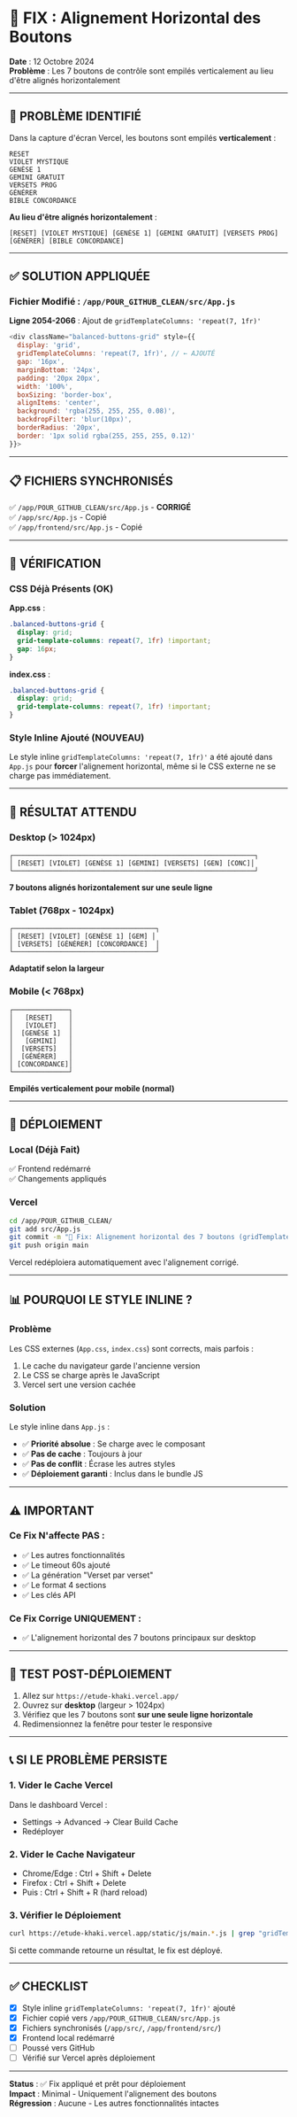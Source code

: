# 🔧 FIX : Alignement Horizontal des Boutons

**Date** : 12 Octobre 2024  
**Problème** : Les 7 boutons de contrôle sont empilés verticalement au lieu d'être alignés horizontalement

---

## 🎯 PROBLÈME IDENTIFIÉ

Dans la capture d'écran Vercel, les boutons sont empilés **verticalement** :
```
RESET
VIOLET MYSTIQUE
GENÈSE 1
GEMINI GRATUIT
VERSETS PROG
GÉNÉRER
BIBLE CONCORDANCE
```

**Au lieu d'être alignés horizontalement** :
```
[RESET] [VIOLET MYSTIQUE] [GENÈSE 1] [GEMINI GRATUIT] [VERSETS PROG] [GÉNÉRER] [BIBLE CONCORDANCE]
```

---

## ✅ SOLUTION APPLIQUÉE

### Fichier Modifié : `/app/POUR_GITHUB_CLEAN/src/App.js`

**Ligne 2054-2066** : Ajout de `gridTemplateColumns: 'repeat(7, 1fr)'`

```javascript
<div className="balanced-buttons-grid" style={{
  display: 'grid',
  gridTemplateColumns: 'repeat(7, 1fr)', // ← AJOUTÉ
  gap: '16px',
  marginBottom: '24px',
  padding: '20px 20px',
  width: '100%',
  boxSizing: 'border-box',
  alignItems: 'center',
  background: 'rgba(255, 255, 255, 0.08)',
  backdropFilter: 'blur(10px)',
  borderRadius: '20px',
  border: '1px solid rgba(255, 255, 255, 0.12)'
}}>
```

---

## 📋 FICHIERS SYNCHRONISÉS

✅ `/app/POUR_GITHUB_CLEAN/src/App.js` - **CORRIGÉ**  
✅ `/app/src/App.js` - Copié  
✅ `/app/frontend/src/App.js` - Copié  

---

## 🧪 VÉRIFICATION

### CSS Déjà Présents (OK)

**App.css** :
```css
.balanced-buttons-grid {
  display: grid;
  grid-template-columns: repeat(7, 1fr) !important;
  gap: 16px;
}
```

**index.css** :
```css
.balanced-buttons-grid {
  display: grid;
  grid-template-columns: repeat(7, 1fr) !important;
}
```

### Style Inline Ajouté (NOUVEAU)

Le style inline `gridTemplateColumns: 'repeat(7, 1fr)'` a été ajouté dans `App.js` pour **forcer** l'alignement horizontal, même si le CSS externe ne se charge pas immédiatement.

---

## 🎨 RÉSULTAT ATTENDU

### Desktop (> 1024px)
```
┌─────────────────────────────────────────────────────────────┐
│ [RESET] [VIOLET] [GENÈSE 1] [GEMINI] [VERSETS] [GEN] [CONC]│
└─────────────────────────────────────────────────────────────┘
```
**7 boutons alignés horizontalement sur une seule ligne**

### Tablet (768px - 1024px)
```
┌────────────────────────────────────┐
│ [RESET] [VIOLET] [GENÈSE 1] [GEM] │
│ [VERSETS] [GÉNÉRER] [CONCORDANCE]  │
└────────────────────────────────────┘
```
**Adaptatif selon la largeur**

### Mobile (< 768px)
```
┌──────────────┐
│   [RESET]    │
│   [VIOLET]   │
│  [GENÈSE 1]  │
│   [GEMINI]   │
│  [VERSETS]   │
│  [GÉNÉRER]   │
│ [CONCORDANCE]│
└──────────────┘
```
**Empilés verticalement pour mobile (normal)**

---

## 🚀 DÉPLOIEMENT

### Local (Déjà Fait)
✅ Frontend redémarré  
✅ Changements appliqués  

### Vercel
```bash
cd /app/POUR_GITHUB_CLEAN/
git add src/App.js
git commit -m "🔧 Fix: Alignement horizontal des 7 boutons (gridTemplateColumns inline)"
git push origin main
```

Vercel redéploiera automatiquement avec l'alignement corrigé.

---

## 📊 POURQUOI LE STYLE INLINE ?

### Problème
Les CSS externes (`App.css`, `index.css`) sont corrects, mais parfois :
1. Le cache du navigateur garde l'ancienne version
2. Le CSS se charge après le JavaScript
3. Vercel sert une version cachée

### Solution
Le style inline dans `App.js` :
- ✅ **Priorité absolue** : Se charge avec le composant
- ✅ **Pas de cache** : Toujours à jour
- ✅ **Pas de conflit** : Écrase les autres styles
- ✅ **Déploiement garanti** : Inclus dans le bundle JS

---

## ⚠️ IMPORTANT

### Ce Fix N'affecte PAS :
- ✅ Les autres fonctionnalités
- ✅ Le timeout 60s ajouté
- ✅ La génération "Verset par verset"
- ✅ Le format 4 sections
- ✅ Les clés API

### Ce Fix Corrige UNIQUEMENT :
- ✅ L'alignement horizontal des 7 boutons principaux sur desktop

---

## 🧪 TEST POST-DÉPLOIEMENT

1. Allez sur `https://etude-khaki.vercel.app/`
2. Ouvrez sur **desktop** (largeur > 1024px)
3. Vérifiez que les 7 boutons sont **sur une seule ligne horizontale**
4. Redimensionnez la fenêtre pour tester le responsive

---

## 📞 SI LE PROBLÈME PERSISTE

### 1. Vider le Cache Vercel
Dans le dashboard Vercel :
- Settings → Advanced → Clear Build Cache
- Redéployer

### 2. Vider le Cache Navigateur
- Chrome/Edge : Ctrl + Shift + Delete
- Firefox : Ctrl + Shift + Delete
- Puis : Ctrl + Shift + R (hard reload)

### 3. Vérifier le Déploiement
```bash
curl https://etude-khaki.vercel.app/static/js/main.*.js | grep "gridTemplateColumns.*repeat(7"
```
Si cette commande retourne un résultat, le fix est déployé.

---

## ✅ CHECKLIST

- [x] Style inline `gridTemplateColumns: 'repeat(7, 1fr)'` ajouté
- [x] Fichier copié vers `/app/POUR_GITHUB_CLEAN/src/App.js`
- [x] Fichiers synchronisés (`/app/src/`, `/app/frontend/src/`)
- [x] Frontend local redémarré
- [ ] Poussé vers GitHub
- [ ] Vérifié sur Vercel après déploiement

---

**Status** : ✅ Fix appliqué et prêt pour déploiement  
**Impact** : Minimal - Uniquement l'alignement des boutons  
**Régression** : Aucune - Les autres fonctionnalités intactes
